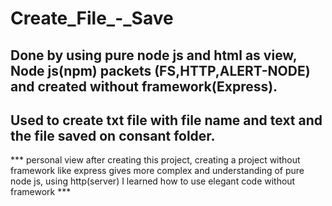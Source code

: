 # Create_File_-_Save

## Done by using pure node js and html as view, Node js(npm) packets (FS,HTTP,ALERT-NODE) and created without framework(Express).

## Used to create txt file with file name and text and the file saved on consant folder.


*** personal view after creating this project, creating a project without framework like express gives more complex and understanding of pure node js, using http(server) I learned how to use elegant code without framework  ***
